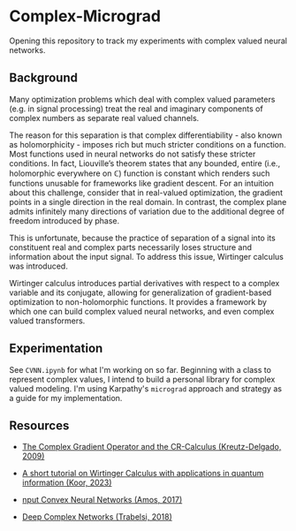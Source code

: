 # Complex-Micrograd
Opening this repository to track my experiments with complex valued neural networks.

## Background
Many optimization problems which deal with complex valued parameters (e.g. 
in signal processing) treat the real and imaginary components of complex numbers as separate real valued channels. 

The reason for this separation is that complex differentiability - also known as holomorphicity - imposes rich 
but much stricter conditions on a function. Most functions used in neural networks do not satisfy these stricter 
conditions. In fact, Liouville’s theorem states that any bounded, entire (i.e., holomorphic everywhere on ℂ) function 
is constant which renders
such functions unusable for frameworks like gradient descent. For an intuition about this challenge, consider that 
in real-valued optimization, the gradient points in a single direction in the real domain. In contrast, the 
complex plane admits infinitely many directions of variation due to the additional degree of freedom introduced 
by phase.

This is unfortunate, because the practice of separation of a signal into its constituent real and complex parts 
necessarily loses structure and information about the input signal. To address this issue, Wirtinger calculus was
introduced.

Wirtinger calculus introduces partial derivatives with respect to a complex variable and its conjugate, allowing
for generalization of gradient-based optimization to non-holomorphic functions. It provides a framework by which 
one can build complex valued neural networks, and even complex valued transformers. 

## Experimentation
See `CVNN.ipynb` for what I'm working on so far. Beginning with a class to represent complex values, I intend to 
build a personal library for complex valued modeling. I'm using Karpathy's `micrograd` approach and strategy as a 
guide for my implementation.

## Resources
- [The Complex Gradient Operator
and the CR-Calculus (Kreutz-Delgado, 2009)](https://arxiv.org/pdf/0906.4835)

- [A short tutorial on Wirtinger Calculus with applications in
quantum information (Koor, 2023)](https://arxiv.org/pdf/2312.04858)

- [nput Convex Neural Networks (Amos, 2017)](https://arxiv.org/pdf/1609.07152)

- [Deep Complex Networks (Trabelsi, 2018)](https://arxiv.org/pdf/1705.09792)

